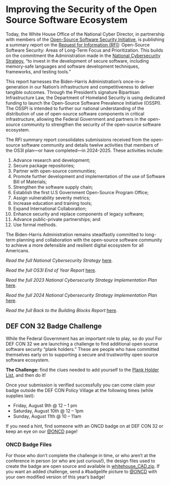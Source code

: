 # Improving the Security of the Open Source Software Ecosystem
Today, the White House Office of the National Cyber Director, in partnership with members of the [Open-Source Software Security Initiative](https://www.whitehouse.gov/wp-content/uploads/2024/01/Securing-the-Open-Source-Software-Ecosystem-OS3I-End-of-Year-Report-MASTERCOPY.pdf), is publishing a summary report on the [Request for Information (RFI)](https://www.regulations.gov/document/ONCD-2023-0002-0001): Open-Source Software Security: Areas of Long-Term Focus and Prioritization. This builds on the commitment the Administration made in the [National Cybersecurity Strategy](https://www.whitehouse.gov/wp-content/uploads/2023/03/National-Cybersecurity-Strategy-2023.pdf), “to invest in the development of secure software, including memory-safe languages and software development techniques, frameworks, and testing tools.”  

This report harnesses the Biden-Harris Administration’s once-in-a-generation in our Nation’s infrastructure and competitiveness to deliver tangible outcomes. Through the President’s signature Bipartisan Infrastructure Law, the Department of Homeland Security is using dedicated funding to launch the Open-Source Software Prevalence Initiative (OSSPI). The OSSPI is intended to further our national understanding of the distribution of use of open-source software components in critical infrastructure, allowing the Federal Government and partners in the open-source community to strengthen the security of the open-source software ecosystem. 

The RFI summary report consolidates submissions received from the open-source software community and details twelve activities that members of the OS3I plan—or have completed—in 2024-2025. These activities include:

1. Advance research and development;
2. Secure package repositories;
3. Partner with open-source communities;
4. Promote further development and implementation of the use of Software Bill of Materials;
5. Strengthen the software supply chain;
6. Establish the first U.S Government Open-Source Program Office;
7. Assign vulnerability severity metrics;
8. Increase education and training tools;
9. Expand International Collaboration;
10. Enhance security and replace components of legacy software;
11. Advance public-private partnerships; and
12. Use formal methods.

The Biden-Harris Administration remains steadfastly committed to long-term planning and collaboration with the open-source software community to achieve a more defensible and resilient digital ecosystem for all Americans.

_Read the full National Cybersecurity Strategy_ [here](https://www.whitehouse.gov/wp-content/uploads/2023/03/National-Cybersecurity-Strategy-2023.pdf).

_Read the full OS3I End of Year Report_ [here](https://www.whitehouse.gov/wp-content/uploads/2024/01/Securing-the-Open-Source-Software-Ecosystem-OS3I-End-of-Year-Report-MASTERCOPY.pdf).

_Read the full 2023 National Cybersecurity Strategy Implementation Plan_ [here](https://www.whitehouse.gov/wp-content/uploads/2023/07/National-Cybersecurity-Strategy-Implementation-Plan-WH.gov_.pdf).

_Read the full 2024 National Cybersecurity Strategy Implementation Plan_ [here](https://www.whitehouse.gov/wp-content/uploads/2024/05/National-Cybersecurity-Strategy-Implementation-Plan-Version-2.pdf). 

_Read the full Back to the Building Blocks Report_ [here](https://www.whitehouse.gov/wp-content/uploads/2024/02/Final-ONCD-Technical-Report.pdf).

## DEF CON 32 Badge Challenge
While the Federal Government has an important role to play, so do you! For DEF CON 32 we are launching a challenge to find additional open source software security “plank holders.” These are people who have committed themselves early on to supporting a secure and trustworthy open source software ecosystem. 

**The Challenge:** find the clues needed to add yourself to the [Plank Holder List](https://github.com/usncd/oss-security/blob/main/plank-holders.md#plank-holder-list), and then do it! 

Once your submission is verified successfully you can come claim your badge outside the DEF CON Policy Village at the following times (while supplies last):
* Friday, August 9th @ 12 – 1 pm
* Saturday, August 10th @ 12 – 1pm 
* Sunday, August 11th @ 10 – 11am

If you need a hint, find someone with an ONCD badge on at DEF CON 32 or keep an eye on our [@ONCD](https://x.com/ONCD) page!

### ONCD Badge Files
For those who don’t complete the challenge in time, or who aren’t at the conference in person (or who are just curious!), the design files used to create the badge are open source and available in [whitehouse_CAD.zip](whitehouse_CAD.zip). If you want an added challenge, send a #badgelife picture to [@ONCD](https://x.com/ONCD) with your own modified version of this year’s badge!

